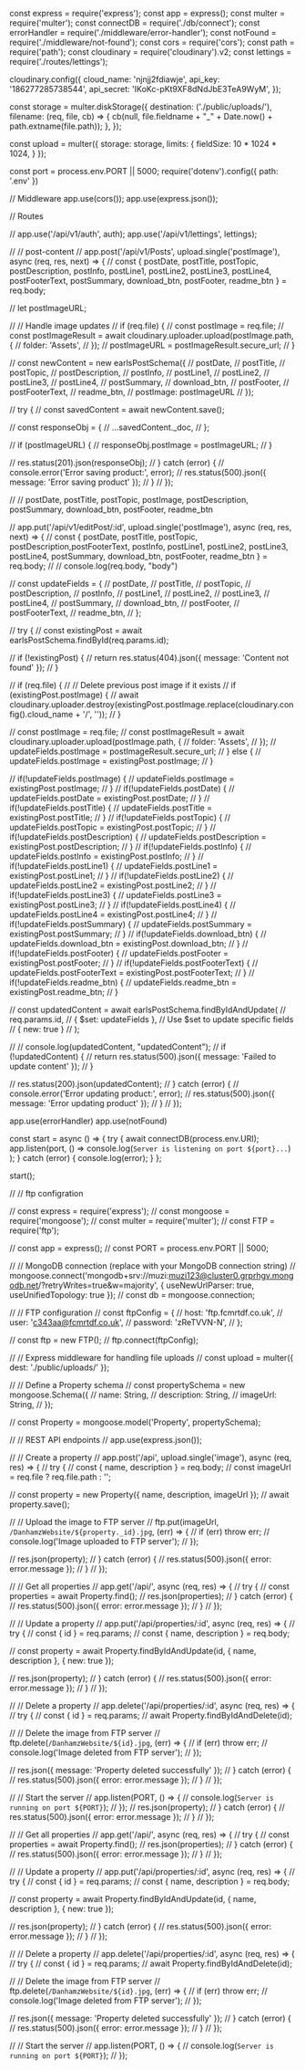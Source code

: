 const express = require('express');
const app = express();
const multer = require('multer');
const connectDB = require('./db/connect');
const errorHandler = require('./middleware/error-handler');
const notFound = require('./middleware/not-found');
const cors = require('cors');
const path = require('path');
const cloudinary = require('cloudinary').v2;
const lettings = require('./routes/lettings');


cloudinary.config({
  cloud_name: 'njnjj2fdiawje',
  api_key: '186277285738544',
  api_secret: 'IKoKc-pKt9XF8dNdJbE3TeA9WyM',
});

const storage = multer.diskStorage({
  destination: ('./public/uploads/'),
  filename: (req, file, cb) => {
    cb(null, file.fieldname + "_" + Date.now() + path.extname(file.path));
  },
});

const upload = multer({
  storage: storage,
  limits: {
    fieldSize: 10 * 1024 * 1024,
  }
});

const port = process.env.PORT || 5000;
require('dotenv').config({ path: '.env' })


// Middleware
app.use(cors());
app.use(express.json());

// Routes

// app.use('/api/v1/auth', auth);
app.use('/api/v1/lettings', lettings);


// // post-content
// app.post('/api/v1/Posts', upload.single('postImage'), async (req, res, next) => {
//   const { postDate, postTitle, postTopic, postDescription, postInfo, postLine1, postLine2, postLine3, postLine4, postFooterText, postSummary, download_btn, postFooter, readme_btn } = req.body;

//   let postImageURL;

//   // Handle image updates
//   if (req.file) {
//     const postImage = req.file;
//     const postImageResult = await cloudinary.uploader.upload(postImage.path, {
//       folder: 'Assets',
//     });
//     postImageURL = postImageResult.secure_url;
//   }

//   const newContent = new earlsPostSchema({
//     postDate,
//     postTitle,
//     postTopic,
//     postDescription,
//     postInfo,
//     postLine1,
//     postLine2,
//     postLine3,
//     postLine4,
//     postSummary,
//     download_btn,
//     postFooter,
//     postFooterText,
//     readme_btn,
//     postImage: postImageURL
//   });

//   try {
//     const savedContent = await newContent.save();

//     const responseObj = {
//       ...savedContent._doc,
//     };

//     if (postImageURL) {
//       responseObj.postImage = postImageURL;
//     }

//     res.status(201).json(responseObj);
//   } catch (error) {
//     console.error('Error saving product:', error);
//     res.status(500).json({ message: 'Error saving product' });
//   }
// });

// // postDate, postTitle, postTopic, postImage, postDescription, postSummary, download_btn, postFooter, readme_btn

// app.put('/api/v1/editPost/:id', upload.single('postImage'), async (req, res, next) => {
//   const { postDate, postTitle, postTopic, postDescription,postFooterText, postInfo, postLine1, postLine2, postLine3, postLine4, postSummary, download_btn, postFooter, readme_btn } = req.body;
//   // console.log(req.body, "body")

//   const updateFields = {
//     postDate,
//     postTitle,
//     postTopic,
//     postDescription,
//     postInfo,
//     postLine1,
//     postLine2,
//     postLine3,
//     postLine4,
//     postSummary,
//     download_btn,
//     postFooter,
//     postFooterText,
//     readme_btn,
//   };

//   try {
//     const existingPost = await earlsPostSchema.findById(req.params.id);

//     if (!existingPost) {
//       return res.status(404).json({ message: 'Content not found' });
//     }

//     if (req.file) {
//       // Delete previous post image if it exists
//       if (existingPost.postImage) {
//         await cloudinary.uploader.destroy(existingPost.postImage.replace(cloudinary.config().cloud_name + '/', ''));
//       }

//       const postImage = req.file;
//       const postImageResult = await cloudinary.uploader.upload(postImage.path, {
//         folder: 'Assets',
//       });
//       updateFields.postImage = postImageResult.secure_url;
//     } else {
//       updateFields.postImage = existingPost.postImage;
//     }

//     if(!updateFields.postImage) {
//       updateFields.postImage = existingPost.postImage;
//     }
//     if(!updateFields.postDate) {
//       updateFields.postDate = existingPost.postDate;
//     }
//     if(!updateFields.postTitle) {
//       updateFields.postTitle = existingPost.postTitle;
//     }
//     if(!updateFields.postTopic) {
//       updateFields.postTopic = existingPost.postTopic;
//     }
//     if(!updateFields.postDescription) {
//       updateFields.postDescription = existingPost.postDescription;
//     }
//     if(!updateFields.postInfo) {
//       updateFields.postInfo = existingPost.postInfo;
//     }
//     if(!updateFields.postLine1) {
//       updateFields.postLine1 = existingPost.postLine1;
//     }
//     if(!updateFields.postLine2) {
//       updateFields.postLine2 = existingPost.postLine2;
//     }
//     if(!updateFields.postLine3) {
//       updateFields.postLine3 = existingPost.postLine3;
//     }
//     if(!updateFields.postLine4) {
//       updateFields.postLine4 = existingPost.postLine4;
//     }
//     if(!updateFields.postSummary) {
//       updateFields.postSummary = existingPost.postSummary;
//     }
//     if(!updateFields.download_btn) {
//       updateFields.download_btn = existingPost.download_btn;
//     }
//     if(!updateFields.postFooter) {
//       updateFields.postFooter = existingPost.postFooter;
//     }
//     if(!updateFields.postFooterText) {
//       updateFields.postFooterText = existingPost.postFooterText;
//     }
//     if(!updateFields.readme_btn) {
//       updateFields.readme_btn = existingPost.readme_btn;
//     }

//     const updatedContent = await earlsPostSchema.findByIdAndUpdate(
//       req.params.id,
//       { $set: updateFields }, // Use $set to update specific fields
//       { new: true }
//     );

//     // console.log(updatedContent, "updatedContent");
//     if (!updatedContent) {
//       return res.status(500).json({ message: 'Failed to update content' });
//     }

//     res.status(200).json(updatedContent);
//   } catch (error) {
//     console.error('Error updating product:', error);
//     res.status(500).json({ message: 'Error updating product' });
//   }
// });


app.use(errorHandler)
app.use(notFound)

const start = async () => {
  try {
    await connectDB(process.env.URI);
    app.listen(port, () =>
      console.log(`Server is listening on port ${port}...`)
    );
  } catch (error) {
    console.log(error);
  }
};

start(); 



// // ftp configration

// const express = require('express');
// const mongoose = require('mongoose');
// const multer = require('multer');
// const FTP = require('ftp');

// const app = express();
// const PORT = process.env.PORT || 5000;

// // MongoDB connection (replace with your MongoDB connection string)
// mongoose.connect('mongodb+srv://muzi:muzi123@cluster0.grprhgv.mongodb.net/?retryWrites=true&w=majority', { useNewUrlParser: true, useUnifiedTopology: true });
// const db = mongoose.connection;

// // FTP configuration
// const ftpConfig = {
//   host: 'ftp.fcmrtdf.co.uk',
//   user: 'c343aa@fcmrtdf.co.uk',
//   password: 'zReTVVN-N',
// };

// const ftp = new FTP();
// ftp.connect(ftpConfig);

// // Express middleware for handling file uploads
// const upload = multer({ dest: './public/uploads/' });

// // Define a Property schema
// const propertySchema = new mongoose.Schema({
//   name: String,
//   description: String,
//   imageUrl: String,
// });

// const Property = mongoose.model('Property', propertySchema);

// // REST API endpoints
// app.use(express.json());

// // Create a property
// app.post('/api', upload.single('image'), async (req, res) => {
//   try {
//     const { name, description } = req.body;
//     const imageUrl = req.file ? req.file.path : '';

//     const property = new Property({ name, description, imageUrl });
//     await property.save();

//     // Upload the image to FTP server
//     ftp.put(imageUrl, `/DanhamzWebsite/${property._id}.jpg`, (err) => {
//       if (err) throw err;
//       console.log('Image uploaded to FTP server');
//     });

//     res.json(property);
//   } catch (error) {
//     res.status(500).json({ error: error.message });
//   }
// });

// // Get all properties
// app.get('/api/', async (req, res) => {
//   try {
//     const properties = await Property.find();
//     res.json(properties);
//   } catch (error) {
//     res.status(500).json({ error: error.message });
//   }
// });

// // Update a property
// app.put('/api/properties/:id', async (req, res) => {
//   try {
//     const { id } = req.params;
//     const { name, description } = req.body;

//     const property = await Property.findByIdAndUpdate(id, { name, description }, { new: true });

//     res.json(property);
//   } catch (error) {
//     res.status(500).json({ error: error.message });
//   }
// });

// // Delete a property
// app.delete('/api/properties/:id', async (req, res) => {
//   try {
//     const { id } = req.params;
//     await Property.findByIdAndDelete(id);

//     // Delete the image from FTP server
//     ftp.delete(`/DanhamzWebsite/${id}.jpg`, (err) => {
//       if (err) throw err;
//       console.log('Image deleted from FTP server');
//     });

//     res.json({ message: 'Property deleted successfully' });
//   } catch (error) {
//     res.status(500).json({ error: error.message });
//   }
// });

// // Start the server
// app.listen(PORT, () => {
//   console.log(`Server is running on port ${PORT}`);
// });
//     res.json(property);
//   } catch (error) {
//     res.status(500).json({ error: error.message });
//   }
// });

// // Get all properties
// app.get('/api/', async (req, res) => {
//   try {
//     const properties = await Property.find();
//     res.json(properties);
//   } catch (error) {
//     res.status(500).json({ error: error.message });
//   }
// });

// // Update a property
// app.put('/api/properties/:id', async (req, res) => {
//   try {
//     const { id } = req.params;
//     const { name, description } = req.body;

//     const property = await Property.findByIdAndUpdate(id, { name, description }, { new: true });

//     res.json(property);
//   } catch (error) {
//     res.status(500).json({ error: error.message });
//   }
// });

// // Delete a property
// app.delete('/api/properties/:id', async (req, res) => {
//   try {
//     const { id } = req.params;
//     await Property.findByIdAndDelete(id);

//     // Delete the image from FTP server
//     ftp.delete(`/DanhamzWebsite/${id}.jpg`, (err) => {
//       if (err) throw err;
//       console.log('Image deleted from FTP server');
//     });

//     res.json({ message: 'Property deleted successfully' });
//   } catch (error) {
//     res.status(500).json({ error: error.message });
//   }
// });

// // Start the server
// app.listen(PORT, () => {
//   console.log(`Server is running on port ${PORT}`);
// });
